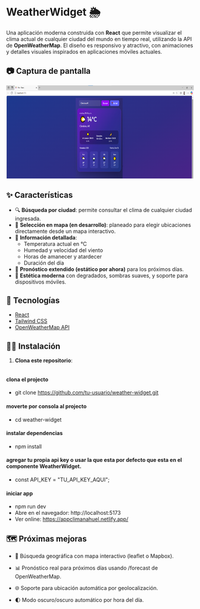 # WeatherWidget 🌦️

Una aplicación moderna construida con **React** que permite visualizar el clima actual de cualquier ciudad del mundo en tiempo real, utilizando la API de **OpenWeatherMap**. El diseño es responsivo y atractivo, con animaciones y detalles visuales inspirados en aplicaciones móviles actuales.

## 📷 Captura de pantalla
<picture><img src="./public/app-clima.png" alt="logo" style="height: 250px;"></picture>



## ✨ Características

- 🔍 **Búsqueda por ciudad**: permite consultar el clima de cualquier ciudad ingresada.
- 📍 **Selección en mapa (en desarrollo)**: planeado para elegir ubicaciones directamente desde un mapa interactivo.
- 📆 **Información detallada**:
  - Temperatura actual en °C
  - Humedad y velocidad del viento
  - Horas de amanecer y atardecer
  - Duración del día
- 📅 **Pronóstico extendido (estático por ahora)** para los próximos días.
- 🌈 **Estética moderna** con degradados, sombras suaves, y soporte para dispositivos móviles.

## 🚀 Tecnologías

- [React](https://reactjs.org/)
- [Tailwind CSS](https://tailwindcss.com/)
- [OpenWeatherMap API](https://openweathermap.org/api)

## 🧑‍💻 Instalación

1. **Clona este repositorio**:

   ```bash
#### clona el projecto
- git clone https://github.com/tu-usuario/weather-widget.git
#### moverte por consola al projecto
- cd weather-widget
#### instalar dependencias
- npm install
#### agregar tu propia api key o usar la que esta por defecto que esta en el componente WeatherWidget.
- const API_KEY = "TU_API_KEY_AQUI";
#### iniciar app
- npm run dev
- Abre en el navegador: http://localhost:5173
- Ver online: https://appclimanahuel.netlify.app/

## 🗺️ Próximas mejoras
- 🧭 Búsqueda geográfica con mapa interactivo (leaflet o Mapbox).

- 📊 Pronóstico real para próximos días usando /forecast de OpenWeatherMap.

- 🌐 Soporte para ubicación automática por geolocalización.

- 🌓 Modo oscuro/oscuro automático por hora del día.



